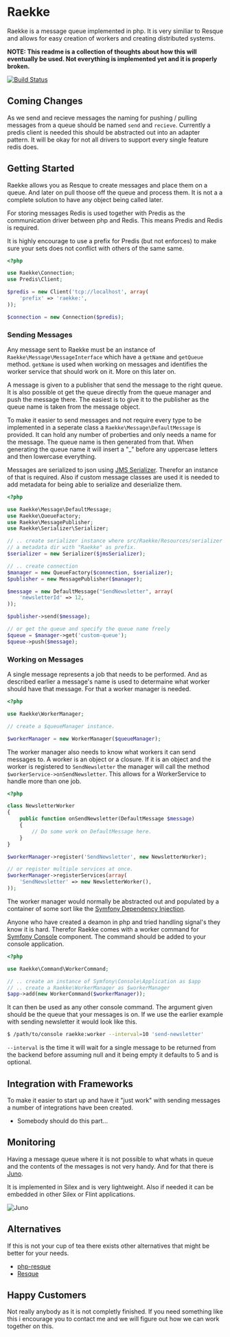 Raekke
======

Raekke is a message queue implemented in php. It is very similiar to Resque and allows for easy creation of workers
and creating distributed systems.

__NOTE: This readme is a collection of thoughts about how this will eventually be used. Not everything is implemented
yet and it is properly broken.__

[![Build Status](https://travis-ci.org/henrikbjorn/Raekke.png?branch=master)](https://travis-ci.org/henrikbjorn/Raekke)

Coming Changes
--------------

As we send and recieve messages the naming for pushing / pulling messages from a queue should be named `send` and `recieve`.
Currently a predis client is needed this should be abstracted out into an adapter pattern. It will be okay for not all drivers
to support every single feature redis does.

Getting Started
---------------

Raekke allows you as Resque to create messages and place them on a queue. And later on
pull thoose off the queue and process them. It is not a a complete solution to have
any object being called later.

For storing messages Redis is used together with Predis as the communication driver between
php and Redis. This means Predis and Redis is required.

It is highly encourage to use a prefix for Predis (but not enforces) to make sure your sets does not conflict
with others of the same same.

``` php
<?php

use Raekke\Connection;
use Predis\Client;

$predis = new Client('tcp://localhost', array(
    'prefix' => 'raekke:',
));

$connection = new Connection($predis);
```

### Sending Messages

Any message sent to Raekke must be an instance of `Raekke\Message\MessageInterface` which have a 
`getName` and `getQueue` method. `getName` is used when working on messages and identifies
the worker service that should work on it. More on this later on.

A message is given to a publisher that send the message to the right queue. It is also possible
ot get the queue directly from the queue manager and push the message there. The easiest is to
give it to the publisher as the queue name is taken from the message object.

To make it easier to send messages and not require every type to be implemented in a seperate
class a `Raekke\Message\DefaultMessage` is provided. It can hold any number of proberties and only
needs a name for the message. The queue name is then generated from that. When generating the queue
name it will insert a "_" before any uppercase letters and then lowercase everything.

Messages are serialized to json using [JMS Serializer](http://jmsyst.com/libs/serializer). Therefor
an instance of that is required. Also if custom message classes are used it is needed to add metadata
for being able to serialize and deserialize them.

``` php
<?php

use Raekke\Message\DefaultMessage;
use Raekke\QueueFactory;
use Raekke\MessagePublisher;
use Raekke\Serializer\Serializer;

// .. create serializer instance where src/Raekke/Resources/serializer is registered as
// a metadata dir with "Raekke" as prefix.
$serializer = new Serializer($jmsSerializer);

// .. create connection
$manager = new QueueFactory($connection, $serializer);
$publisher = new MessagePublisher($manager);

$message = new DefaultMessage("SendNewsletter", array(
    'newsletterId' => 12,
));

$publisher->send($message);

// or get the queue and specify the queue name freely
$queue = $manager->get('custom-queue');
$queue->push($message);
```

### Working on Messages

A single message represents a job that needs to be performed. And as described earlier a message's name is used
to determaine what worker should have that message. For that a worker manager is needed.

``` php
<?php

use Raekke\WorkerManager;

// create a $queueManager instance.

$workerManager = new WorkerManager($queueManager);
```

The worker manager also needs to know what workers it can send messages to. A worker is an object or a closure.
If it is an object and the worker is registered to `SendNewsletter` the manager will call the method
`$workerService->onSendNewsletter`. This allows for a WorkerService to handle more than one job.

``` php
<?php

class NewsletterWorker
{
    public function onSendNewsletter(DefaultMessage $message)
    {
        // Do some work on DefaultMessage here.
    }
}

$workerManager->register('SendNewsletter', new NewsletterWorker);

// or register multiple services at once.
$workerManager->registerServices(array(
    'SendNewsletter' => new NewsletterWorker(),
));
```

The worker manager would normally be abstracted out and populated by a container of some sort like the [Symfony Dependency
Injection](http://symfony.com/doc/current/components/dependency_injection).

Anyone who have created a deamon in php and tried handling signal's they know it is hard. Therefor Raekke comes with a
worker command for [Symfony Console](http://symfony.com/doc/current/components/console) component. The command should
be added to your console application.

``` php
<?php

use Raekke\Command\WorkerCommand;

// .. create an instance of Symfony\Console\Application as $app
// .. create a Raekke\WorkerManager as $workerManager
$app->add(new WorkerCommand($workerManager));
```

It can then be used as any other console command. The argument given should be the queue that your messages is on.
If we use the earlier example with sending newsletter it would look like this.

``` bash
$ /path/to/console raekke:worker --interval=10 'send-newsletter'
```

`--interval` is the time it will wait for a single message to be returned from the backend before assuming null and it being empty it defaults to 5 and is optional.

Integration with Frameworks
---------------------------

To make it easier to start up and have it "just work" with sending messages a number of integrations have
been created.

* Somebody should do this part...

Monitoring
----------

Having a message queue where it is not possible to what whats in queue and the contents of the messages is not
very handy. And for that there is [Juno](https://github.com/henrikbjorn/Juno).

It is implemented in Silex and is very lightweight. Also if needed it can be embedded in other Silex or Flint
applications.

![Juno](http://i.imgur.com/oZFzfKq.png)

Alternatives
------------

If this is not your cup of tea there exists other alternatives that might be better for your needs.

* [php-resque](https://github.com/chrisboulton/php-resque)
* [Resque](https://github.com/defunkt/resque)


Happy Customers
---------------

Not really anybody as it is not completly finished. If you need something like this i encourage you to contact
me and we will figure out how we can work together on this.
